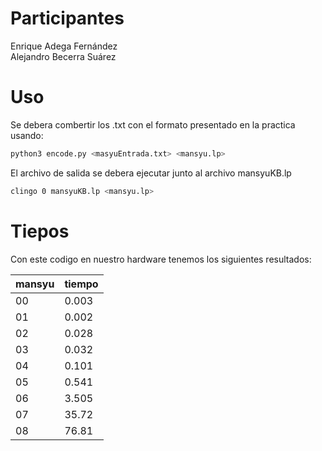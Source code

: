 # Participantes
Enrique Adega Fernández  
Alejandro Becerra Suárez

# Uso
Se debera combertir los .txt con el formato presentado en la practica usando:
```sh
python3 encode.py <masyuEntrada.txt> <mansyu.lp>
```
El archivo de salida se debera ejecutar junto al archivo mansyuKB.lp
```sh
clingo 0 mansyuKB.lp <mansyu.lp>
```

# Tiepos
Con este codigo en nuestro hardware tenemos los siguientes resultados:

| mansyu | tiempo |
| ------ | ------ |
| 00     | 0.003  |
| 01     | 0.002  |
| 02     | 0.028  |
| 03     | 0.032  |
| 04     | 0.101  |
| 05     | 0.541  |
| 06     | 3.505  |
| 07     | 35.72  |
| 08     | 76.81  |
